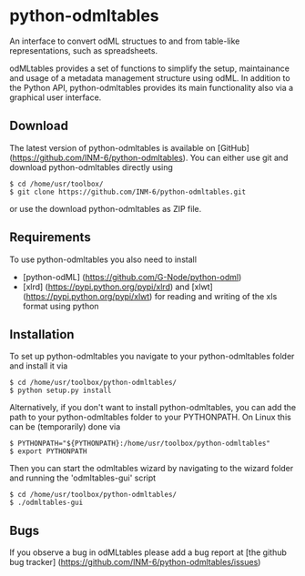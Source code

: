 
python-odmltables
=================
An interface to convert odML structues to and from table-like representations, such as spreadsheets.

odMLtables provides a set of functions to simplify the setup, maintainance and usage of a metadata management structure using odML. 
In addition to the Python API, python-odmltables provides its main functionality also via a graphical user interface.


Download
--------

The latest version of python-odmltables is available on [GitHub] (https://github.com/INM-6/python-odmltables). You can either use git and download python-odmltables directly using

	$ cd /home/usr/toolbox/
	$ git clone https://github.com/INM-6/python-odmltables.git

or use the download python-odmltables as ZIP file.


Requirements
------------
To use python-odmltables you also need to install

- [python-odML] (https://github.com/G-Node/python-odml)
- [xlrd] (https://pypi.python.org/pypi/xlrd) and [xlwt] (https://pypi.python.org/pypi/xlwt) for reading and writing of the xls format using python


Installation
------------

To set up python-odmltables you navigate to your python-odmltables folder and install it via

	$ cd /home/usr/toolbox/python-odmltables/
	$ python setup.py install

Alternatively, if you don't want to install python-odmltables, you can add the path to your python-odmltables folder to your PYTHONPATH. On Linux this can be (temporarily) done via

    $ PYTHONPATH="${PYTHONPATH}:/home/usr/toolbox/python-odmltables"
    $ export PYTHONPATH

Then you can start the odmltables wizard by navigating to the wizard folder and running the 'odmltables-gui' script

    $ cd /home/usr/toolbox/python-odmltables/
    $ ./odmltables-gui

    
Bugs
----
If you observe a bug in odMLtables please add a bug report at [the github bug tracker] (https://github.com/INM-6/python-odmltables/issues)
